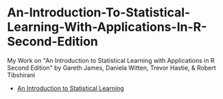 # An-Introduction-To-Statistical-Learning-With-Applications-In-R-Second-Edition
My Work on "An Introduction to Statistical Learning with Applications in R Second Edition" by Gareth James, Daniela Witten, Trevor Hastie, &amp; Robert Tibshirani

- [An Introduction to Statistical Learning](https://www.statlearning.com/)